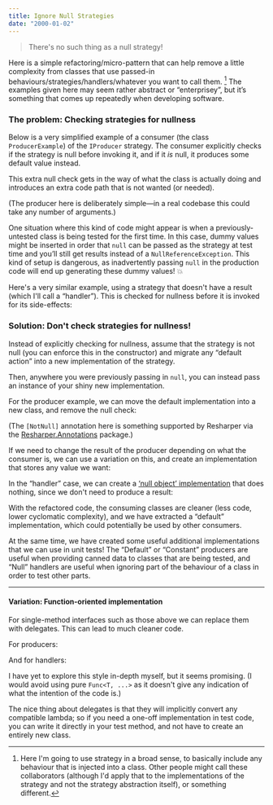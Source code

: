 ```yaml
---
title: Ignore Null Strategies
date: "2000-01-02"
---
```


> There's no such thing as a null strategy!

Here is a simple refactoring/micro-pattern that can help remove a little complexity from classes that use passed-in behaviours/strategies/handlers/whatever you want to call them. [^n]
The examples given here may seem rather abstract or “enterprisey”, but it’s something that comes up repeatedly when developing software.

### The problem: Checking strategies for nullness

Below is a very simplified example of a consumer (the class `ProducerExample`) of the `IProducer` strategy. The consumer explicitly checks if the strategy is null before invoking it, and if it *is* null, it produces some default value instead.

This extra null check gets in the way of what the class is actually doing and introduces an extra code path that is not wanted (or needed).

<script src="https://gist.github.com/Porges/0a079f80ec0b90c4aff9b23ddc3b89c8.js?file=0-producer.cs"></script>

(The producer here is deliberately simple—in a real codebase this could take any number of arguments.)

One situation where this kind of code might appear is when a previously-untested class is being tested for the first time. In this case, dummy values might be inserted in order that `null` can be passed as the strategy at test time and you’ll still get results instead of a `NullReferenceException`. This kind of setup is dangerous, as inadvertently passing `null` in the production code will end up generating these dummy values! 💥

Here's a very similar example, using a strategy that doesn't have a result (which I'll call a “handler”). This is checked for nullness before it is invoked for its side-effects:

<script src="https://gist.github.com/Porges/0a079f80ec0b90c4aff9b23ddc3b89c8.js?file=1-handler.cs"></script>

### Solution: Don't check strategies for nullness!

Instead of explicitly checking for nullness, assume that the strategy is not null (you can enforce this in the constructor) and migrate any “default action” into a new implementation of the strategy.

Then, anywhere you were previously passing in `null`, you can instead pass an instance of your shiny new implementation.

For the producer example, we can move the default implementation into a new class, and remove the null check:

<script src="https://gist.github.com/Porges/0a079f80ec0b90c4aff9b23ddc3b89c8.js?file=2-producer2.cs"></script>

(The `[NotNull]` annotation here is something supported by Resharper via the [Resharper.Annotations](https://www.nuget.org/packages/JetBrains.Annotations) package.)


If we need to change the result of the producer depending on what the consumer is, we can use a variation on this, and create an implementation that stores any value we want:

<script src="https://gist.github.com/Porges/0a079f80ec0b90c4aff9b23ddc3b89c8.js?file=3-producer2-2.cs"></script>


In the “handler” case, we can create a [‘null object’ implementation](https://en.wikipedia.org/wiki/Null_Object_pattern) that does nothing, since we don't need to produce a result:

<script src="https://gist.github.com/Porges/0a079f80ec0b90c4aff9b23ddc3b89c8.js?file=4-handler2.cs"></script>

With the refactored code, the consuming classes are cleaner (less code, lower cyclomatic complexity), and we have extracted a “default” implementation, which could potentially be used by other consumers.

At the same time, we have created some useful additional implementations that we can use in unit tests! The “Default” or “Constant” producers are useful when providing canned data to classes that are being tested, and “Null” handlers are useful when ignoring part of the behaviour of a class in order to test other parts.

---

#### Variation: Function-oriented implementation

For single-method interfaces such as those above we can replace them with delegates. This can lead to much cleaner code.

For producers:

<script src="https://gist.github.com/Porges/0a079f80ec0b90c4aff9b23ddc3b89c8.js?file=5-producer-functional.cs"></script>

And for handlers:

<script src="https://gist.github.com/Porges/0a079f80ec0b90c4aff9b23ddc3b89c8.js?file=6-handler-functional.cs"></script>

I have yet to explore this style in-depth myself, but it seems promising. (I would avoid using pure `Func<T, ...>` as it doesn't give any indication of what the intention of the code is.)

The nice thing about delegates is that they will implicitly convert any compatible lambda; so if you need a one-off implementation in test code, you can write it directly in your test method, and not have to create an entirely new class.

[^n]: Here I'm going to use strategy in a broad sense, to basically include any behaviour that is injected into a class. Other people might call these collaborators (although I'd apply that to the implementations of the strategy and not the strategy abstraction itself), or something different.
